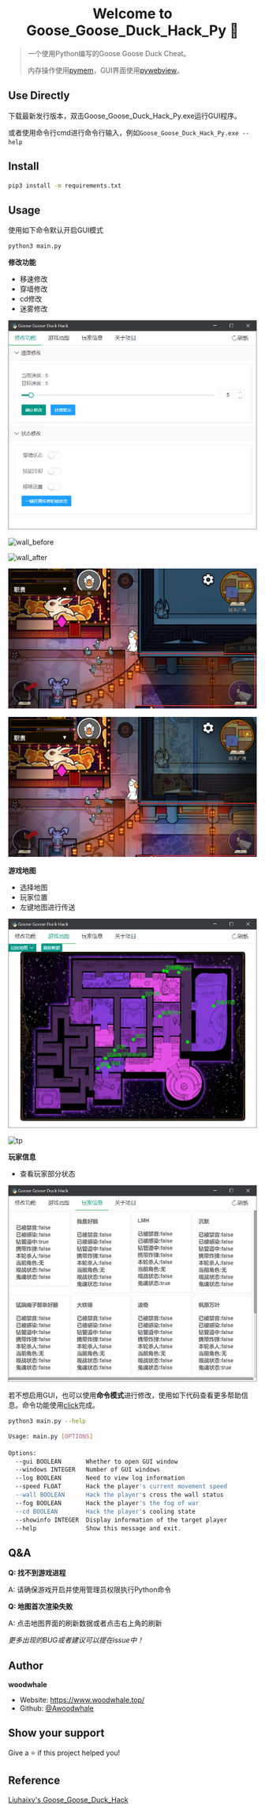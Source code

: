 <h1 align="center">Welcome to Goose_Goose_Duck_Hack_Py 🐋</h1>
<p>
</p>


> 一个使用Python编写的Goose Goose Duck Cheat。
>
> 内存操作使用[pymem](https://github.com/srounet/Pymem)，GUI界面使用[pywebview](https://github.com/r0x0r/pywebview)。

## Use Directly

下载最新发行版本，双击Goose_Goose_Duck_Hack_Py.exe运行GUI程序。

或者使用命令行cmd进行命令行输入，例如`Goose_Goose_Duck_Hack_Py.exe --help`

## Install

```sh
pip3 install -m requirements.txt
```

## Usage

使用如下命令默认开启GUI模式

```sh
python3 main.py
```

**修改功能**

- 移速修改
- 穿墙修改
- cd修改
- 迷雾修改

![GUI](img/gui.png)

![wall_before](img/wall_before.gif)

![wall_after](img/wall_after.gif)

![fog_before](img/fog_before.png)

![fog_after](img/fog_after.png)

**游戏地图**

- 选择地图
- 玩家位置
- 左键地图进行传送

![map](img/map.png)

![tp](img/tp.gif)

**玩家信息**

- 查看玩家部分状态

![map](img/players.png)



若不想启用GUI，也可以使用**命令模式**进行修改，使用如下代码查看更多帮助信息。命令功能使用[click](https://github.com/pallets/click)完成。

```sh
python3 main.py --help
```

```sh
Usage: main.py [OPTIONS]

Options:
  --gui BOOLEAN       Whether to open GUI window
  --windows INTEGER   Number of GUI windows
  --log BOOLEAN       Need to view log information
  --speed FLOAT       Hack the player's current movement speed
  --wall BOOLEAN      Hack the player's cross the wall status
  --fog BOOLEAN       Hack the player's the fog of war
  --cd BOOLEAN        Hack the player's cooling state
  --showinfo INTEGER  Display information of the target player
  --help              Show this message and exit.
```
## Q&A

**Q: 找不到游戏进程**

A: 请确保游戏开启并使用管理员权限执行Python命令

**Q: 地图首次渲染失败**

A: 点击地图界面的刷新数据或者点击右上角的刷新



*更多出现的BUG或者建议可以提在issue中！*

## Author

 **woodwhale**

* Website: https://www.woodwhale.top/
* Github: [@Awoodwhale](https://github.com/Awoodwhale)

## Show your support

Give a ⭐️ if this project helped you!

## Reference

[Liuhaixv's Goose_Goose_Duck_Hack](https://github.com/Liuhaixv/Goose_Goose_Duck_Hack/)
